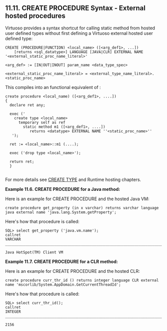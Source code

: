<div>

<div>

<div>

<div>

## 11.11. CREATE PROCEDURE Syntax - External hosted procedures

</div>

</div>

</div>

Virtuoso provides a syntax shortcut for calling static method from
hosted user defined types without first defining a Virtuoso external
hosted user defined type:

``` programlisting
CREATE (PROCEDURE|FUNCTION) <local_name> ([<arg_def1>, ...])
    [returns <sql_datatype>] LANGUAGE [JAVA|CLR] EXTERNAL NAME '<external_static_proc_name_literal>'

<arg_def> := [IN|OUT|INOUT] param_name <data_type_spec>

<external_static_proc_name_literal> = <external_type_name_literal>.<static_proc_name>
```

This compiles into an functional equivalent of :

``` programlisting
create procedure <local_name) ([<arg_def1>, ....])
{
  declare ret any;

  exec ('
    create type <local_name>
      temporary self as ref
        static method m1 ([<arg_def1>, ....])
           returns <datatype> EXTERNAL NAME ''<static_proc_name>''
   ');

  ret := <local_name>::m1 (....);

  exec ('drop type <local_name>');

  return ret;
  }
  
```

For more details see
<a href="udt_overview.html#udtcreatetypestmt" class="link"
title="9.2.1. CREATE TYPE Statement">CREATE TYPE</a> and Runtime hosting
chapters.

<div>

**Example 11.6. CREATE PROCEDURE for a Java method:**

<div>

Here is an example for CREATE PROCEDURE and the hosted Java VM:

``` programlisting
create procedure get_property (in x varchar) returns varchar language java external name 'java.lang.System.getProperty';
```

Here's how that procedure is called:

``` programlisting
SQL> select get_property ('java.vm.name');
callret
VARCHAR
_______________________________________________________________________________

Java HotSpot(TM) Client VM
```

</div>

</div>

  

<div>

**Example 11.7. CREATE PROCEDURE for a CLR method:**

<div>

Here is an example for CREATE PROCEDURE and the hosted CLR:

``` programlisting
create procedure curr_thr_id () returns integer language CLR external name 'mscorlib/System.AppDomain.GetCurrentThreadId';
```

Here's how that procedure is called:

``` programlisting
SQL> select curr_thr_id();
callret
INTEGER
_______________________________________________________________________________

2156
```

</div>

</div>

  

</div>
